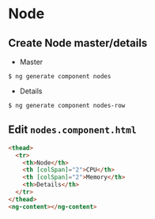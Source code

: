 # Node

## Create Node master/details

   * Master

```
$ ng generate component nodes
```

   * Details

```
$ ng generate component nodes-row
```


## Edit `nodes.component.html`

```html
<thead>
  <tr>
    <th>Node</th>
    <th [colSpan]="2">CPU</th>
    <th [colSpan]="2">Memory</th>
    <th>Details</th>
  </tr>
</thead>
<ng-content></ng-content>
```
